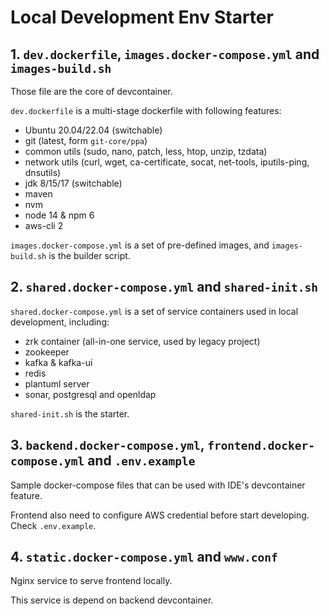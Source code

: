 # Local Development Env Starter

## 1. `dev.dockerfile`, `images.docker-compose.yml` and `images-build.sh`

Those file are the core of devcontainer.

`dev.dockerfile` is a multi-stage dockerfile with following features:

- Ubuntu 20.04/22.04 (switchable)
- git (latest, form `git-core/ppa`)
- common utils (sudo, nano, patch, less, htop, unzip, tzdata)
- network utils (curl, wget, ca-certificate, socat, net-tools, iputils-ping, dnsutils)
- jdk 8/15/17 (switchable)
- maven
- nvm
- node 14 & npm 6
- aws-cli 2

`images.docker-compose.yml` is a set of pre-defined images, and `images-build.sh` is the builder script.

## 2. `shared.docker-compose.yml` and `shared-init.sh`

`shared.docker-compose.yml` is a set of service containers used in local development, including:

- zrk container (all-in-one service, used by legacy project)
- zookeeper
- kafka & kafka-ui
- redis
- plantuml server
- sonar, postgresql and openldap

`shared-init.sh` is the starter.

## 3. `backend.docker-compose.yml`, `frontend.docker-compose.yml` and `.env.example`

Sample docker-compose files that can be used with IDE's devcontainer feature.

Frontend also need to configure AWS credential before start developing. Check `.env.example`.

## 4. `static.docker-compose.yml` and `www.conf`

Nginx service to serve frontend locally.

This service is depend on backend devcontainer.